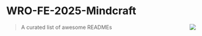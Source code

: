 # WRO-FE-2025-Mindcraft


> A curated list of awesome READMEs
> <img src="icon.png" align="right"/>
